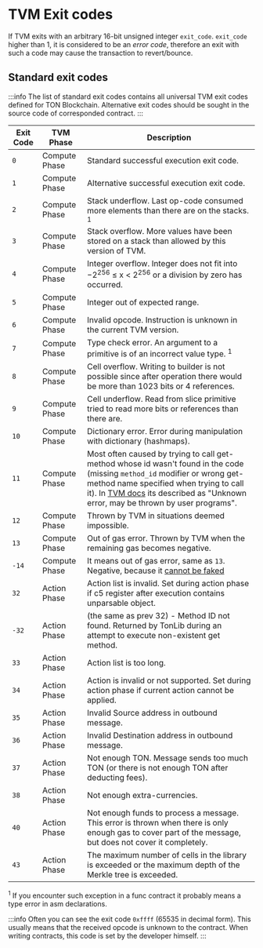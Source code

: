# TVM Exit codes

If TVM exits with an arbitrary 16-bit unsigned integer `exit_code`. `exit_code` higher than 1, it is considered to be an _error code_, therefore an exit with such a code may cause the transaction to revert/bounce.

## Standard exit codes

:::info
The list of standard exit codes contains all universal TVM exit codes defined for TON Blockchain. Alternative exit codes should be sought in the source code of corresponded contract.
:::

| Exit Code | TVM Phase     | Description                                                                                                                                                                                                                                                                                                                            |
| --------- | ------------- | -------------------------------------------------------------------------------------------------------------------------------------------------------------------------------------------------------------------------------------------------------------------------------------------------------------------------------------- |
| `0`       | Compute Phase | Standard successful execution exit code.                                                                                                                                                                                                                                                                               |
| `1`       | Compute Phase | Alternative successful execution exit code.                                                                                                                                                                                                                                                                            |
| `2`       | Compute Phase | Stack underflow. Last op-code consumed more elements than there are on the stacks. <sup>1</sup>                                                                                                                                                                                                        |
| `3`       | Compute Phase | Stack overflow. More values have been stored on a stack than allowed by this version of TVM.                                                                                                                                                                                                           |
| `4`       | Compute Phase | Integer overflow. Integer does not fit into −2<sup>256</sup> ≤ x < 2<sup>256</sup> or a division by zero has occurred.                                                                                                                                                                                 |
| `5`       | Compute Phase | Integer out of expected range.                                                                                                                                                                                                                                                                                         |
| `6`       | Compute Phase | Invalid opcode. Instruction is unknown in the current TVM version.                                                                                                                                                                                                                                     |
| `7`       | Compute Phase | Type check error. An argument to a primitive is of an incorrect value type. <sup>1</sup>                                                                                                                                                                                                               |
| `8`       | Compute Phase | Cell overflow. Writing to builder is not possible since after operation there would be more than 1023 bits or 4 references.                                                                                                                                                                            |
| `9`       | Compute Phase | Cell underflow. Read from slice primitive tried to read more bits or references than there are.                                                                                                                                                                                                        |
| `10`      | Compute Phase | Dictionary error. Error during manipulation with dictionary (hashmaps).                                                                                                                                                                                                             |
| `11`      | Compute Phase | Most often caused by trying to call get-method whose id wasn't found in the code (missing `method_id` modifier or wrong get-method name specified when trying to call it). In [TVM docs](https://ton.org/tvm.pdf) its described as "Unknown error, may be thrown by user programs". |
| `12`      | Compute Phase | Thrown by TVM in situations deemed impossible.                                                                                                                                                                                                                                                                         |
| `13`      | Compute Phase | Out of gas error. Thrown by TVM when the remaining gas becomes negative.                                                                                                                                                                                                                               |
| `-14`     | Compute Phase | It means out of gas error, same as `13`. Negative, because it [cannot be faked](https://github.com/ton-blockchain/ton/blob/20758d6bdd0c1327091287e8a620f660d1a9f4da/crypto/vm/vm.cpp#L492)                                                                                                                             |
| `32`      | Action Phase  | Action list is invalid. Set during action phase if c5 register after execution contains unparsable object.                                                                                                                                                                                             |
| `-32`     | Action Phase  | (the same as prev 32) - Method ID not found. Returned by TonLib during an attempt to execute non-existent get method.                                                                                                                                                               |
| `33`      | Action Phase  | Action list is too long.                                                                                                                                                                                                                                                                                               |
| `34`      | Action Phase  | Action is invalid or not supported. Set during action phase if current action cannot be applied.                                                                                                                                                                                                       |
| `35`      | Action Phase  | Invalid Source address in outbound message.                                                                                                                                                                                                                                                                            |
| `36`      | Action Phase  | Invalid Destination address in outbound message.                                                                                                                                                                                                                                                                       |
| `37`      | Action Phase  | Not enough TON. Message sends too much TON (or there is not enough TON after deducting fees).                                                                                                                                                                                       |
| `38`      | Action Phase  | Not enough extra-currencies.                                                                                                                                                                                                                                                                                           |
| `40`      | Action Phase  | Not enough funds to process a message. This error is thrown when there is only enough gas to cover part of the message, but does not cover it completely.                                                                                                                                              |
| `43`      | Action Phase  | The maximum number of cells in the library is exceeded or the maximum depth of the Merkle tree is exceeded.                                                                                                                                                                                                            |

<sup>1</sup> If you encounter such exception in a func contract it probably means a type error in asm declarations.

:::info
Often you can see the exit code `0xffff` (65535 in decimal form). This usually means that the received opcode is unknown to the contract. When writing contracts, this code is set by the developer himself.
:::
